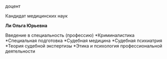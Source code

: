 доцент

Кандидат медицинских наук

**Ли Ольга Юрьевна**

Введение в специальность (профессию)
	*Криминалистика
	*Специальная подготовка
	*Судебная медицина
	*Судебная психиатрия
	*Теория судебной экспертизы
	*Этика и психология профессиональной деятельности